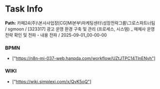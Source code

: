 # Task Info

**Path:** 카페24(주)\본사사업장\[CG]MI본부\마케팅센터\성장전략그룹\그로스파트너팀 / sgmoon / [323317] 광고 운영 환경 구축 및 관리 (프로세스, 시스템) _ 매체사 운영전략 확인 및 전파 - 내용 전파 / 2025-09-01_00-00-00

### BPMN
- ["https://n8n-mi-037-web.hanpda.com/workflow/UZtJTPC14TlnENyh"]

### WIKI
- ["https://wiki.simplexi.com/x/QvK5oQ"]

